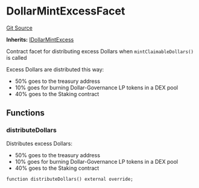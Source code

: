 # DollarMintExcessFacet
[Git Source](https://github.com/ubiquity/ubiquity-dollar/blob/d2378a3e157da68a7e45af8c281e51664ccbce6d/src/dollar/facets/DollarMintExcessFacet.sol)

**Inherits:**
[IDollarMintExcess](/src/dollar/interfaces/IDollarMintExcess.sol/interface.IDollarMintExcess.md)

Contract facet for distributing excess Dollars when `mintClaimableDollars()` is called

Excess Dollars are distributed this way:
- 50% goes to the treasury address
- 10% goes for burning Dollar-Governance LP tokens in a DEX pool
- 40% goes to the Staking contract


## Functions
### distributeDollars

Distributes excess Dollars:
- 50% goes to the treasury address
- 10% goes for burning Dollar-Governance LP tokens in a DEX pool
- 40% goes to the Staking contract


```solidity
function distributeDollars() external override;
```

